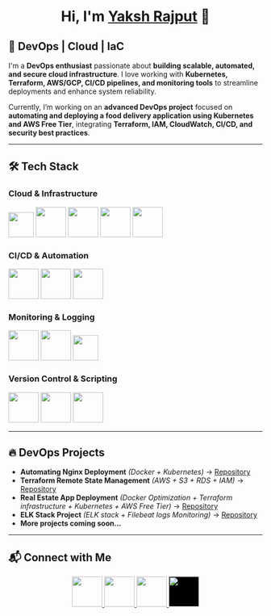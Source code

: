 # <h1 align="center">Hi, I'm <a href="https://www.linkedin.com/in/yaksh7" > Yaksh Rajput</a> 👋</h1>  

## 🚀 DevOps | Cloud | IaC 

I'm a **DevOps enthusiast** passionate about **building scalable, automated, and secure cloud infrastructure**. I love working with **Kubernetes, Terraform, AWS/GCP, CI/CD pipelines, and monitoring tools** to streamline deployments and enhance system reliability.  

Currently, I’m working on an **advanced DevOps project** focused on **automating and deploying a food delivery application using Kubernetes and AWS Free Tier**, integrating **Terraform, IAM, CloudWatch, CI/CD, and security best practices**.  

---

## 🛠  Tech Stack  

### **Cloud & Infrastructure**  
<p align="left">
  <img src="https://upload.wikimedia.org/wikipedia/commons/9/93/Amazon_Web_Services_Logo.svg" height="50"/>
  <img src="https://cdn.jsdelivr.net/gh/devicons/devicon/icons/googlecloud/googlecloud-original.svg" height="60"/>
  <img src="https://cdn.jsdelivr.net/gh/devicons/devicon/icons/terraform/terraform-original.svg" height="60"/>
  <img src="https://cdn.jsdelivr.net/gh/devicons/devicon/icons/kubernetes/kubernetes-plain.svg" height="60"/>
  <img src="https://cdn.jsdelivr.net/gh/devicons/devicon/icons/docker/docker-original.svg" height="60"/>
</p>

### **CI/CD & Automation**  
<p align="left">
  <img src="https://cdn.jsdelivr.net/gh/devicons/devicon/icons/jenkins/jenkins-original.svg" height="60"/>
  <img src="https://upload.wikimedia.org/wikipedia/commons/a/ae/Github-desktop-logo-symbol.svg" height="60"/>
  <img src="https://cdn.jsdelivr.net/gh/devicons/devicon/icons/ansible/ansible-original.svg" height="60"/>
</p>

### **Monitoring & Logging**  
<p align="left">
  <img src="https://cdn.jsdelivr.net/gh/devicons/devicon/icons/prometheus/prometheus-original.svg" height="60"/>
  <img src="https://cdn.jsdelivr.net/gh/devicons/devicon/icons/grafana/grafana-original.svg" height="60"/>
  <img src="https://cdn.jsdelivr.net/gh/devicons/devicon@latest/icons/elasticsearch/elasticsearch-plain.svg" height="50"/>
</p>

### **Version Control & Scripting**  
<p align="left">
  <img src="https://cdn.jsdelivr.net/gh/devicons/devicon/icons/git/git-original.svg" height="60"/>
  <img src="https://cdn.jsdelivr.net/gh/devicons/devicon/icons/bash/bash-original.svg" height="60"/>
  <img src="https://cdn.jsdelivr.net/gh/devicons/devicon/icons/python/python-original.svg" height="60"/> 
</p>

---

## 🔥 DevOps Projects  

- **Automating Nginx Deployment** *(Docker + Kubernetes)* → [Repository](https://github.com/y7ksh-r/Nginx-Deployment-using-Docker-and-K8s)
- **Terraform Remote State Management** *(AWS + S3 + RDS + IAM)* → [Repository](https://github.com/y7ksh-r/terraform-remote-state-management) 
- **Real Estate App Deployment** *(Docker Optimization + Terraform infrastructure + Kubernetes + AWS Free Tier)* → [Repository](https://github.com/y7ksh-r/Real-Estate)
- **ELK Stack Project** *(ELK stack + Filebeat logs Monitoring)* → [Repository](https://github.com/y7ksh-r/ELK-Stack-Project)
- **More projects coming soon...**  

---

## 📬 Connect with Me  

<p align="center">
  <a href="https://www.linkedin.com/in/yaksh7/">
    <img src="https://cdn.jsdelivr.net/gh/devicons/devicon/icons/linkedin/linkedin-original.svg" height="60"/>
  </a>
  <a href="mailto:yakshrajput77@gmail.com">
    <img src="https://cdn.jsdelivr.net/gh/devicons/devicon/icons/google/google-original.svg" height="60"/>
  </a>
  <a href="https://medium.com/@yakshrajput77">
    <img src="https://api.iconify.design/simple-icons:medium.svg?color=white" width="60" height="60" style="object-fit: contain;" />
  </a>
  <a href="https://dev.to/yakshrajput7">
    <img src="https://www.vectorlogo.zone/logos/devto/devto-icon.svg" width="60" height="60" style="background-color: black; object-fit: contain;" />
  </a>
</p>
